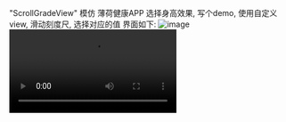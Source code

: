"ScrollGradeView" 
模仿 薄荷健康APP 选择身高效果, 写个demo, 使用自定义view, 滑动刻度尺, 选择对应的值
界面如下:
![image](https://github.com/https://github.com/zoe1623/ScrollGradeView/tree/master/img/zz.png)
![image](https://github.com/https://github.com/zoe1623/ScrollGradeView/tree/master/img/zz.mp4)
